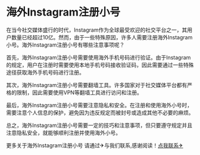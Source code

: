 # 海外Instagram注册小号

在当今社交媒体盛行的时代，Instagram作为全球最受欢迎的社交平台之一，其用户数量已经超过10亿。然而，由于一些特殊原因，许多人需要注册海外Instagram小号。海外Instagram注册小号有哪些注意事项呢？

首先，海外Instagram注册小号需要使用海外手机号码进行验证。由于Instagram的规定，用户在注册时需要使用本地手机号码接收验证码，因此需要通过一些特殊途径获取海外手机号码进行注册。

其次，海外Instagram注册小号需要翻墙工具。许多国家对于社交媒体平台都有严格的限制，因此需要使用VPN等翻墙工具进行访问和注册。

最后，海外Instagram注册小号需要注意隐私和安全。在注册和使用海外小号时，需要注意个人信息的保护，避免因为违反规定而被封号或造成其他不必要的麻烦。

总之，海外Instagram注册小号需要一定的技巧和注意事项，但只要遵守规定并且注意隐私安全，就能够顺利注册并使用海外小号。

更多关于海外Instagram注册小号 请通过✈与我们联系,感谢阅读！[点我联系✈](https://cdn.G208.com)